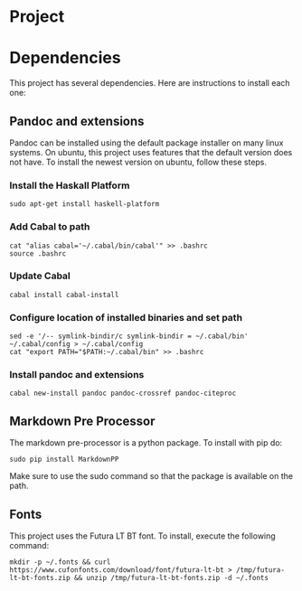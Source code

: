 # Project

# Dependencies

This project has several dependencies. Here are instructions to install each one:

## Pandoc and extensions

Pandoc can be installed using the default package installer on many linux systems. On ubuntu,
this project uses features that the default version does not have. To install the newest version on ubuntu,
follow these steps.

### Install the Haskall Platform

    sudo apt-get install haskell-platform

### Add Cabal to path

    cat "alias cabal='~/.cabal/bin/cabal'" >> .bashrc
    source .bashrc

### Update Cabal

    cabal install cabal-install

### Configure location of installed binaries and set path

    sed -e '/-- symlink-bindir/c symlink-bindir = ~/.cabal/bin' ~/.cabal/config > ~/.cabal/config
    cat "export PATH="$PATH:~/.cabal/bin" >> .bashrc

### Install pandoc and extensions

    cabal new-install pandoc pandoc-crossref pandoc-citeproc

## Markdown Pre Processor

The markdown pre-processor is a python package. To install with pip do:

    sudo pip install MarkdownPP

Make sure to use the sudo command so that the package is available on the path.

## Fonts

This project uses the Futura LT BT font. To install, execute the following command:

    mkdir -p ~/.fonts && curl https://www.cufonfonts.com/download/font/futura-lt-bt > /tmp/futura-lt-bt-fonts.zip && unzip /tmp/futura-lt-bt-fonts.zip -d ~/.fonts

